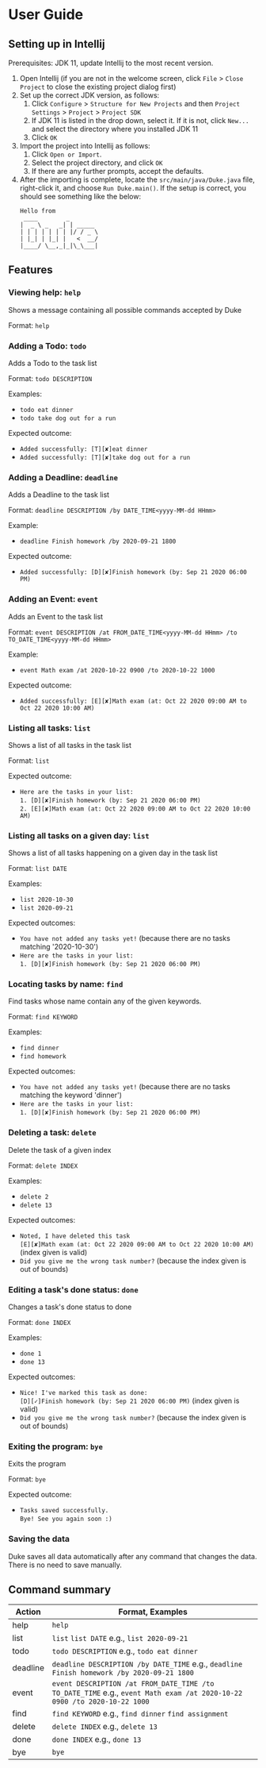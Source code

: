 # User Guide

## Setting up in Intellij

Prerequisites: JDK 11, update Intellij to the most recent version.

1. Open Intellij (if you are not in the welcome screen, click `File` > `Close Project` to close the existing project dialog first)
1. Set up the correct JDK version, as follows:
   1. Click `Configure` > `Structure for New Projects` and then `Project Settings` > `Project` > `Project SDK`
   1. If JDK 11 is listed in the drop down, select it. If it is not, click `New...` and select the directory where you installed JDK 11
   1. Click `OK`
1. Import the project into Intellij as follows:
   1. Click `Open or Import`.
   1. Select the project directory, and click `OK`
   1. If there are any further prompts, accept the defaults.
1. After the importing is complete, locate the `src/main/java/Duke.java` file, right-click it, and choose `Run Duke.main()`. If the setup is correct, you should see something like the below:
   ```
   Hello from
    ____        _        
   |  _ \ _   _| | _____ 
   | | | | | | | |/ / _ \
   | |_| | |_| |   <  __/
   |____/ \__,_|_|\_\___|
   ```

## Features

### Viewing help: `help`

Shows a message containing all possible commands accepted by Duke

Format: `help`

### Adding a Todo: `todo`

Adds a Todo to the task list

Format: `todo DESCRIPTION`

Examples:
* `todo eat dinner`
* `todo take dog out for a run`

Expected outcome:
* `Added successfully: [T][✘]eat dinner`
* `Added successfully: [T][✘]take dog out for a run`

### Adding a Deadline: `deadline`

Adds a Deadline to the task list

Format: `deadline DESCRIPTION /by DATE_TIME<yyyy-MM-dd HHmm>`

Example:
* `deadline Finish homework /by 2020-09-21 1800`

Expected outcome:
* `Added successfully: [D][✘]Finish homework (by: Sep 21 2020 06:00 PM)`

### Adding an Event: `event`

Adds an Event to the task list

Format: `event DESCRIPTION /at FROM_DATE_TIME<yyyy-MM-dd HHmm> /to TO_DATE_TIME<yyyy-MM-dd HHmm>`

Example:
* `event Math exam /at 2020-10-22 0900 /to 2020-10-22 1000`

Expected outcome:
* `Added successfully: [E][✘]Math exam (at: Oct 22 2020 09:00 AM to Oct 22 2020 10:00 AM)`

### Listing all tasks: `list`
Shows a list of all tasks in the task list

Format: `list`

Expected outcome:
* `Here are the tasks in your list:`  
  `1. [D][✘]Finish homework (by: Sep 21 2020 06:00 PM)`  
  `2. [E][✘]Math exam (at: Oct 22 2020 09:00 AM to Oct 22 2020 10:00 AM)`

### Listing all tasks on a given day: `list`

Shows a list of all tasks happening on a given day in the task list

Format: `list DATE`

Examples:
* `list 2020-10-30`
* `list 2020-09-21`

Expected outcomes:
* `You have not added any tasks yet!` (because there are no tasks matching '2020-10-30')
* `Here are the tasks in your list:`  
  `1. [D][✘]Finish homework (by: Sep 21 2020 06:00 PM)`  
  
### Locating tasks by name: `find`

Find tasks whose name contain any of the given keywords.

Format: `find KEYWORD`

Examples:
* `find dinner`
* `find homework`

Expected outcomes:
* `You have not added any tasks yet!` (because there are no tasks matching the keyword 'dinner')
* `Here are the tasks in your list:`  
  `1. [D][✘]Finish homework (by: Sep 21 2020 06:00 PM)`

### Deleting a task: `delete`

Delete the task of a given index

Format: `delete INDEX`

Examples:
* `delete 2`
* `delete 13`

Expected outcomes:
* `Noted, I have deleted this task`  
  `[E][✘]Math exam (at: Oct 22 2020 09:00 AM to Oct 22 2020 10:00 AM)` (index given is valid)
* `Did you give me the wrong task number?` (because the index given is out of bounds)

### Editing a task's done status: `done`

Changes a task's done status to done

Format: `done INDEX`

Examples: 
* `done 1`
* `done 13`

Expected outcomes:
* `Nice! I've marked this task as done:`  
  `[D][✓]Finish homework (by: Sep 21 2020 06:00 PM)` (index given is valid)
* `Did you give me the wrong task number?` (because the index given is out of bounds)

### Exiting the program: `bye`

Exits the program

Format: `bye`

Expected outcome:
* `Tasks saved successfully.`  
  `Bye! See you again soon :)`

### Saving the data

Duke saves all data automatically after any command that changes the data. There is no need to save manually.

## Command summary

Action | Format, Examples
-------|-----------------
help|`help`
list|`list` `list DATE` e.g., `list 2020-09-21`
todo|`todo DESCRIPTION` e.g., `todo eat dinner`
deadline|`deadline DESCRIPTION /by DATE_TIME` e.g., `deadline Finish homework /by 2020-09-21 1800`
event|`event DESCRIPTION /at FROM_DATE_TIME /to TO_DATE_TIME` e.g., `event Math exam /at 2020-10-22 0900 /to 2020-10-22 1000`
find|`find KEYWORD` e.g., `find dinner` `find assignment`
delete|`delete INDEX` e.g., `delete 13`
done|`done INDEX` e.g., `done 13`
bye|`bye`
